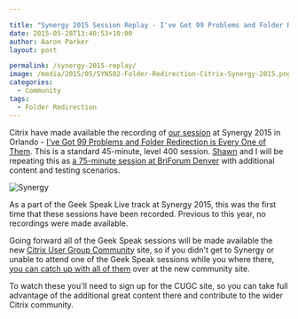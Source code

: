 ```yaml
---

title: "Synergy 2015 Session Replay - I've Got 99 Problems and Folder Redirection is Every One of Them"
date: 2015-05-28T13:40:53+10:00
author: Aaron Parker
layout: post

permalink: /synergy-2015-replay/
image: /media/2015/05/SYN502-Folder-Redirection-Citrix-Synergy-2015.png
categories:
  - Community
tags:
  - Folder Redirection
---
```


Citrix have made available the recording of [our session]({{site.baseurl}}/citrix-synergy-2015/) at Synergy 2015 in Orlando - [I've Got 99 Problems and Folder Redirection is Every One of Them](https://www.mycugc.org/p/do/sd/sid=25). This is a standard 45-minute, level 400 session. [Shawn](https://twitter.com/shawnbass) and I will be repeating this as [a 75-minute session at BriForum Denver](http://briforum.com/US/sessions.html) with additional content and testing scenarios.

![Synergy]({{site.baseurl}}/media/2015/05/IMG_2073.jpg)

As a part of the Geek Speak Live track at Synergy 2015, this was the first time that these sessions have been recorded. Previous to this year, no recordings were made available.

Going forward all of the Geek Speak sessions will be made available the new [Citrix User Group Community](https://www.mycugc.org/p/do/sd/sid=25) site, so if you didn't get to Synergy or unable to attend one of the Geek Speak sessions while you where there, [you can catch up with all of them](https://www.mycugc.org/p/do/si/topic=18) over at the new community site.

To watch these you'll need to sign up for the CUGC site, so you can take full advantage of the additional great content there and contribute to the wider Citrix community.

